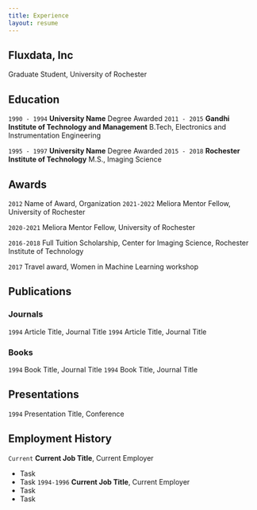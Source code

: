```yaml
---
title: Experience
layout: resume
---
```


  

## Fluxdata, Inc
Graduate Student, University of Rochester

## Education

`1990 - 1994`
__University Name__
Degree Awarded
`2011 - 2015`
__Gandhi Institute of Technology and Management__
B.Tech, Electronics and Instrumentation Engineering

`1995 - 1997`
__University Name__
Degree Awarded 
`2015 - 2018`
__Rochester Institute of Technology__
M.S., Imaging Science 

## Awards

`2012`
Name of Award, Organization 
`2021-2022`
Meliora Mentor Fellow, University of Rochester

`2020-2021`
Meliora Mentor Fellow, University of Rochester

`2016-2018`
Full Tuition Scholarship, Center for Imaging Science, Rochester Institute of Technology

`2017`
Travel award, Women in Machine Learning workshop

## Publications

<!-- A list is also available [online](https://scholar.google.co.uk/citations?user=LTOTl0YAAAAJ) -->
### Journals
`1994`
Article Title, Journal Title
`1994`
Article Title, Journal Title
### Books
`1994`
Book Title, Journal Title
`1994`
Book Title, Journal Title
## Presentations
`1994`
Presentation Title, Conference
## Employment History
`Current`
__Current Job Title__, Current Employer 
- Task
- Task
`1994-1996`
__Current Job Title__, Current Employer 
- Task
- Task




